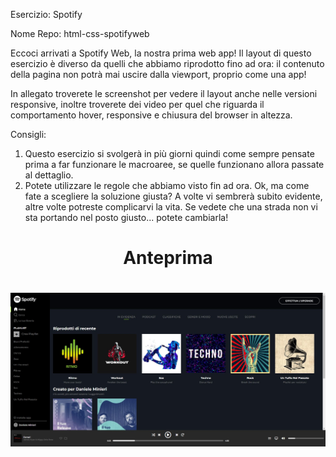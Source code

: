 Esercizio: Spotify

Nome Repo: html-css-spotifyweb

Eccoci arrivati a Spotify Web, la nostra prima web app!
Il layout di questo esercizio è diverso da quelli che abbiamo riprodotto fino ad ora: il contenuto della pagina non potrà mai uscire dalla viewport, proprio come una app!

In allegato troverete le screenshot per vedere il layout anche nelle versioni responsive, inoltre troverete dei video per quel che riguarda il comportamento hover, responsive e chiusura del browser in altezza.

Consigli:
1. Questo esercizio si svolgerà in più giorni quindi come sempre pensate prima a far funzionare le macroaree, se quelle funzionano allora passate al dettaglio.
2. Potete utilizzare le regole che abbiamo visto fin ad ora. Ok, ma come fate a scegliere la soluzione giusta? A volte vi sembrerà subito evidente, altre volte potreste complicarvi la vita. Se vedete che una strada non vi sta portando nel posto giusto... potete cambiarla!

<h1 align="center">Anteprima<h1>
<div align="center"><img src="Spotify Web.JPG" width="800">
